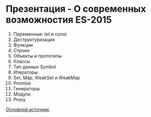 # Презентация - О современных возможностия ES-2015


1. Переменные: let и const
2. Деструктуризация
3. Функции
4. Строки
5. Объекты и прототипы
6. Классы
7. Тип данных Symbol
8. Итераторы
10. Set, Map, WeakSet и WeakMap
11. Promise
12. Генераторы
13. Модули
14. Proxy

[Основной источник](https://learn.javascript.ru/es-modern)
